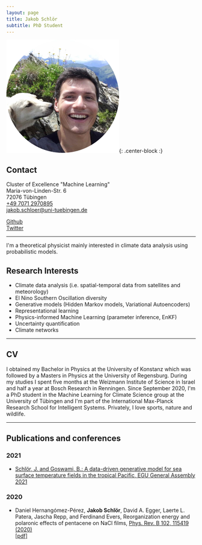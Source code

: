 ```yaml
---
layout: page
title: Jakob Schlör
subtitle: PhD Student
---
```


![JS-ProfilePic](/img/js_profile_pic.png){: .center-block :}

## Contact

Cluster of Excellence "Machine Learning"  
Maria-von-Linden-Str. 6  
72076 Tübingen  
[+49 7071 2970895](tel:+4970712970895)  
[jakob.schloer@uni-tuebingen.de](mailto:jakob.schloer@uni-tuebingen.de)  

[Github](https://github.com/jakob-schloer) \
[Twitter](https://twitter.com/schloer_jakob)


***
I'm a theoretical physicist mainly interested in climate data analysis using probabilistic models.  

## Research Interests

+ Climate data analysis (i.e. spatial-temporal data from satellites and meteorology)
+ El Nino Southern Oscillation diversity  
+ Generative models (Hidden Markov models, Variational Autoencoders)
+ Representational learning
+ Physics-informed Machine Learning (parameter inference, EnKF)
+ Uncertainty quantification 
+ Climate networks

***
## CV

I obtained my Bachelor in Physics at the University of Konstanz which was followed by a Masters in Physics at the University of Regensburg. During my studies I spent five months at the Weizmann Institute of Science in Israel and half a year at Bosch Research in Renningen. Since September 2020, I'm a PhD student in the Machine Learning for Climate Science group at the University of Tübingen and I'm part of the International Max-Planck Research School for Intelligent Systems. Privately, I love sports, nature and wildlife.     

***
## Publications and conferences

### 2021

+ [Schlör, J. and Goswami, B.: A data-driven generative model for sea surface temperature fields in the tropical Pacific, EGU General Assembly 2021](https://doi.org/10.5194/egusphere-egu21-12362)

### 2020
+ Daniel Hernangómez-Pérez, **Jakob Schlör**, David A. Egger, Laerte L. Patera, Jascha Repp, and Ferdinand Evers, 
    Reorganization energy and polaronic effects of pentacene on NaCl films, 
    [Phys. Rev. B 102, 115419 (2020)](https://doi.org/10.1103/PhysRevB.102.115419) \
    [[pdf]](https://arxiv.org/abs/2005.01592)